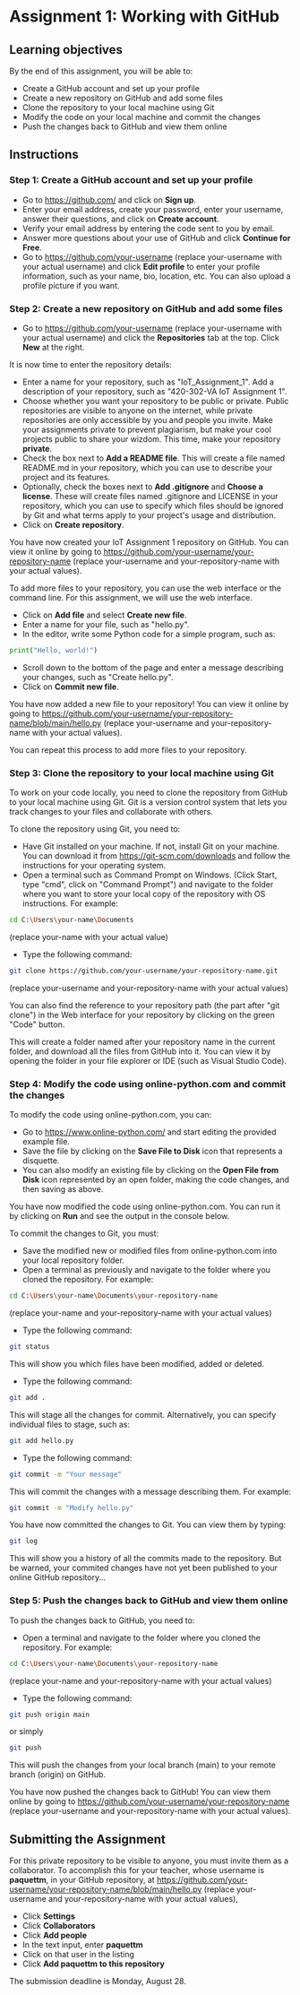 # Assignment 1: Working with GitHub

## Learning objectives

By the end of this assignment, you will be able to:

- Create a GitHub account and set up your profile
- Create a new repository on GitHub and add some files
- Clone the repository to your local machine using Git
- Modify the code on your local machine and commit the changes
- Push the changes back to GitHub and view them online

## Instructions

### Step 1: Create a GitHub account and set up your profile

- Go to https://github.com/ and click on **Sign up**.
- Enter your email address, create your password, enter your username, answer their questions, and click on **Create account**.
- Verify your email address by entering the code sent to you by email.
- Answer more questions about your use of GitHub and click **Continue for Free**.
- Go to https://github.com/your-username (replace your-username with your actual username) and click **Edit profile** to enter your profile information, such as your name, bio, location, etc. You can also upload a profile picture if you want.

### Step 2: Create a new repository on GitHub and add some files

- Go to https://github.com/your-username (replace your-username with your actual username) and click the **Repositories** tab at the top. Click **New** at the right.

It is now time to enter the repository details: 
- Enter a name for your repository, such as "IoT_Assignment_1". Add a description of your repository, such as "420-302-VA IoT Assignment 1".
- Choose whether you want your repository to be public or private. Public repositories are visible to anyone on the internet, while private repositories are only accessible by you and people you invite. Make your assignments private to prevent plagiarism, but make your cool projects public to share your wizdom. This time, make your repository **private**.
- Check the box next to **Add a README file**. This will create a file named README.md in your repository, which you can use to describe your project and its features.
- Optionally, check the boxes next to **Add .gitignore** and **Choose a license**. These will create files named .gitignore and LICENSE in your repository, which you can use to specify which files should be ignored by Git and what terms apply to your project's usage and distribution.
- Click on **Create repository**.

You have now created your IoT Assignment 1 repository on GitHub. You can view it online by going to https://github.com/your-username/your-repository-name (replace your-username and your-repository-name with your actual values).


To add more files to your repository, you can use the web interface or the command line. For this assignment, we will use the web interface.

- Click on **Add file** and select **Create new file**.
- Enter a name for your file, such as "hello.py".
- In the editor, write some Python code for a simple program, such as:

```python
print("Hello, world!")
```

- Scroll down to the bottom of the page and enter a message describing your changes, such as "Create hello.py".
- Click on **Commit new file**.

You have now added a new file to your repository! You can view it online by going to https://github.com/your-username/your-repository-name/blob/main/hello.py (replace your-username and your-repository-name with your actual values).

You can repeat this process to add more files to your repository.

### Step 3: Clone the repository to your local machine using Git

To work on your code locally, you need to clone the repository from GitHub to your local machine using Git. Git is a version control system that lets you track changes to your files and collaborate with others.

To clone the repository using Git, you need to:

- Have Git installed on your machine. If not, install Git on your machine. You can download it from https://git-scm.com/downloads and follow the instructions for your operating system.
- Open a terminal such as Command Prompt on Windows. (Click Start, type "cmd", click on "Command Prompt") and navigate to the folder where you want to store your local copy of the repository with OS instructions. For example:

```bash
cd C:\Users\your-name\Documents
```

(replace your-name with your actual value)

- Type the following command:

```bash
git clone https://github.com/your-username/your-repository-name.git
```

(replace your-username and your-repository-name with your actual values)

You can also find the reference to your repository path (the part after "git clone") in the Web interface for your repository by clicking on the green "Code" button.

This will create a folder named after your repository name in the current folder, and download all the files from GitHub into it. You can view it by opening the folder in your file explorer or IDE (such as Visual Studio Code).

### Step 4: Modify the code using online-python.com and commit the changes

To modify the code using online-python.com, you can:

- Go to https://www.online-python.com/ and start editing the provided example file. 
- Save the file by clicking on the **Save File to Disk** icon that represents a disquette.
- You can also modify an existing file by clicking on the **Open File from Disk** icon represented by an open folder, making the code changes, and then saving as above.

You have now modified the code using online-python.com. You can run it by clicking on **Run** and see the output in the console below.

To commit the changes to Git, you must:

- Save the modified new or modified files from online-python.com into your local repository folder.
- Open a terminal as previously and navigate to the folder where you cloned the repository. For example:

```bash
cd C:\Users\your-name\Documents\your-repository-name
```
(replace your-name and your-repository-name with your actual values)

- Type the following command:

```bash
git status
```

This will show you which files have been modified, added or deleted.

- Type the following command:

```bash
git add .
```

This will stage all the changes for commit. Alternatively, you can specify individual files to stage, such as:

```bash
git add hello.py
```

- Type the following command:

```bash
git commit -m "Your message"
```

This will commit the changes with a message describing them. For example:

```bash
git commit -m "Modify hello.py"
```

You have now committed the changes to Git. You can view them by typing:

```bash
git log
```

This will show you a history of all the commits made to the repository. But be warned, your commited changes have not yet been published to your online GitHub repository...

### Step 5: Push the changes back to GitHub and view them online

To push the changes back to GitHub, you need to:

- Open a terminal and navigate to the folder where you cloned the repository. For example:

```bash
cd C:\Users\your-name\Documents\your-repository-name
```

(replace your-name and your-repository-name with your actual values)

- Type the following command:

```bash
git push origin main
```

or simply

```bash
git push
```

This will push the changes from your local branch (main) to your remote branch (origin) on GitHub.

You have now pushed the changes back to GitHub! You can view them online by going to https://github.com/your-username/your-repository-name (replace your-username and your-repository-name with your actual values).

## Submitting the Assignment

For this private repository to be visible to anyone, you must invite them as a collaborator. To accomplish this for your teacher, whose username is **paquettm**, in your GitHub repository, at https://github.com/your-username/your-repository-name/blob/main/hello.py (replace your-username and your-repository-name with your actual values),  
- Click **Settings**
- Click **Collaborators**
- Click **Add people**
- In the text input, enter **paquettm**
- Click on that user in the listing
- Click **Add paquettm to this repository**

The submission deadline is Monday, August 28.
